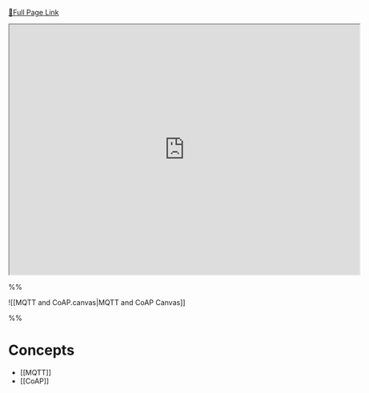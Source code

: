 [🔗Full Page Link](http://server.isaacklugman.com/distributed-systems-and-networks/mqtt-and-coap.html)

<iframe src="http://server.isaacklugman.com/distributed-systems-and-networks/mqtt-and-coap.html" width="700px" height="500px"></iframe>

%%

![[MQTT and CoAP.canvas|MQTT and CoAP Canvas]]

%%

# Concepts

- [[MQTT]]
- [[CoAP]]